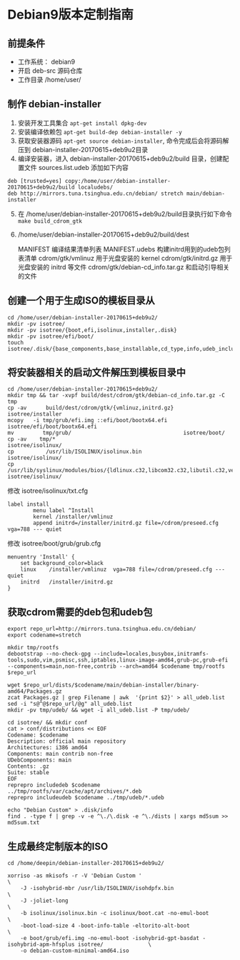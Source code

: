 # Debian9版本定制指南

## 前提条件

* 工作系统： debian9
* 开启 deb-src 源码仓库
* 工作目录 /home/user/ 

## 制作 debian-installer
 
1. 安装开发工具集合 `apt-get install dpkg-dev`
2. 安装编译依赖包    `apt-get build-dep debian-installer -y`
3. 获取安装器源码    `apt-get source debian-installer`, 命令完成后会将源码解压到 debian-installer-20170615+deb9u2目录 
4. 编译安装器，进入 debian-installer-20170615+deb9u2/build 目录，创建配置文件 sources.list.udeb 添加如下内容

```
deb [trusted=yes] copy:/home/user/debian-installer-20170615+deb9u2/build localudebs/
deb http://mirrors.tuna.tsinghua.edu.cn/debian/ stretch main/debian-installer
```  
5. 在 /home/user/debian-installer-20170615+deb9u2/build目录执行如下命令
`make build_cdrom_gtk`
6. /home/user/debian-installer-20170615+deb9u2/build/dest

    MANIFEST                                    编译结果清单列表 
    MANIFEST.udebs                          构建initrd用到的udeb包列表清单 
    cdrom/gtk/vmlinuz                          用于光盘安装的 kernel
    cdrom/gtk/initrd.gz                         用于光盘安装的 initrd 等文件 
    cdrom/gtk/debian-cd_info.tar.gz    和启动引导相关的文件

创建一个用于生成ISO的模板目录从
-----------------------------

    cd /home/user/debian-installer-20170615+deb9u2/
    mkdir -pv isotree/
    mkdir -pv isotree/{boot,efi,isolinux,installer,.disk}
    mkdir -pv isotree/efi/boot/
    touch     isotree/.disk/{base_components,base_installable,cd_type,info,udeb_include}

将安装器相关的启动文件解压到模板目录中
--------------------------------------
```
cd /home/user/debian-installer-20170615+deb9u2/
mkdir tmp && tar -xvpf build/dest/cdrom/gtk/debian-cd_info.tar.gz -C tmp
cp -av      build/dest/cdrom/gtk/{vmlinuz,initrd.gz}    isotree/installer            
mcopy   -i tmp/grub/efi.img ::efi/boot/bootx64.efi isotree/efi/boot/bootx64.efi
mv         tmp/grub/                                   isotree/boot/
cp -av    tmp/*                                        isotree/isolinux/
cp          /usr/lib/ISOLINUX/isolinux.bin             isotree/isolinux/
cp        /usr/lib/syslinux/modules/bios/{ldlinux.c32,libcom32.c32,libutil.c32,vesamenu.c32} isotree/isolinux/
```

修改 isotree/isolinux/txt.cfg

    label install
            menu label ^Install
            kernel /installer/vmlinuz
            append initrd=/installer/initrd.gz file=/cdrom/preseed.cfg vga=788 --- quiet 

修改 isotree/boot/grub/grub.cfg

    menuentry 'Install' {
        set background_color=black
        linux    /installer/vmlinuz  vga=788 file=/cdrom/preseed.cfg --- quiet 
        initrd   /installer/initrd.gz
    }

获取cdrom需要的deb包和udeb包
----------------------------

    export repo_url=http://mirrors.tuna.tsinghua.edu.cn/debian/
    export codename=stretch

    mkdir tmp/rootfs
    debootstrap --no-check-gpg --include=locales,busybox,initramfs-tools,sudo,vim,psmisc,ssh,iptables,linux-image-amd64,grub-pc,grub-efi --components=main,non-free,contrib --arch=amd64 $codename tmp/rootfs $repo_url  

    wget $repo_url/dists/$codename/main/debian-installer/binary-amd64/Packages.gz
    zcat Packages.gz | grep Filename | awk  '{print $2}' > all_udeb.list
    sed -i "s@^@$repo_url/@g" all_udeb.list  
    mkdir -pv tmp/udeb/ && wget -i all_udeb.list -P tmp/udeb/

    cd isotree/ && mkdir conf
    cat > conf/distributions << EOF
    Codename: $codename 
    Description: official main repository
    Architectures: i386 amd64
    Components: main contrib non-free
    UDebComponents: main
    Contents: .gz
    Suite: stable
    EOF
    reprepro includedeb $codename ../tmp/rootfs/var/cache/apt/archives/*.deb
    reprepro includeudeb $codename ../tmp/udeb/*.udeb

    echo "Debian Custom" > .disk/info
    find . -type f | grep -v -e ^\./\.disk -e ^\./dists | xargs md5sum >> md5sum.txt

生成最终定制版本的ISO
---------------------

    cd /home/deepin/debian-installer-20170615+deb9u2/

    xorriso -as mkisofs -r -V 'Debian Custom '                                                                \
        -J -isohybrid-mbr /usr/lib/ISOLINUX/isohdpfx.bin                                                      \
        -J -joliet-long                                                                                       \
        -b isolinux/isolinux.bin -c isolinux/boot.cat -no-emul-boot                                           \
        -boot-load-size 4 -boot-info-table -eltorito-alt-boot                                                 \
        -e boot/grub/efi.img -no-emul-boot -isohybrid-gpt-basdat -isohybrid-apm-hfsplus isotree/              \
        -o debian-custom-minimal-amd64.iso
